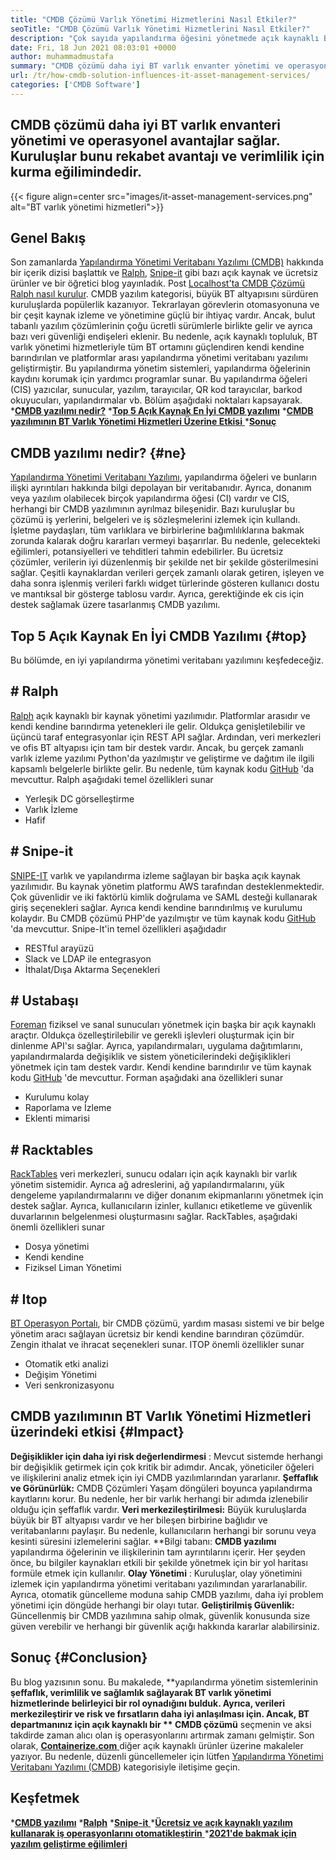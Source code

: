 ```yaml
---
title: "CMDB Çözümü Varlık Yönetimi Hizmetlerini Nasıl Etkiler?" 
seoTitle: "CMDB Çözümü Varlık Yönetimi Hizmetlerini Nasıl Etkiler?" 
description: "Çok sayıda yapılandırma öğesini yönetmede açık kaynaklı BT varlık yönetimi hizmetlerinin ve ücretsiz CMDB yazılımının önemini öğrenmek için bu blog yayınını izleyin." 
date: Fri, 18 Jun 2021 08:03:01 +0000
author: muhammadmustafa
summary: "CMDB çözümü daha iyi BT varlık envanter yönetimi ve operasyonel faydalar sağlar. Kuruluşlar bunu rekabet avantajı ve verimlilik için kurma eğilimindedir." 
url: /tr/how-cmdb-solution-influences-it-asset-management-services/
categories: ['CMDB Software']
---
```


## CMDB çözümü daha iyi BT varlık envanteri yönetimi ve operasyonel avantajlar sağlar. Kuruluşlar bunu rekabet avantajı ve verimlilik için kurma eğilimindedir.

{{< figure align=center src="images/it-asset-management-services.png" alt="BT varlık yönetimi hizmetleri">}}


## **Genel Bakış** 
Son zamanlarda [Yapılandırma Yönetimi Veritabanı Yazılımı (CMDB)][1] hakkında bir içerik dizisi başlattık ve [Ralph][2], [Snipe-it][3] gibi bazı açık kaynak ve ücretsiz ürünler ve bir öğretici blog yayınladık. Post [Localhost'ta CMDB Çözümü Ralph nasıl kurulur][4]. CMDB yazılım kategorisi, büyük BT altyapısını sürdüren kuruluşlarda popülerlik kazanıyor. Tekrarlayan görevlerin otomasyonuna ve bir çeşit kaynak izleme ve yönetimine güçlü bir ihtiyaç vardır. Ancak, bulut tabanlı yazılım çözümlerinin çoğu ücretli sürümlerle birlikte gelir ve ayrıca bazı veri güvenliği endişeleri eklenir. Bu nedenle, açık kaynaklı topluluk, BT varlık yönetimi hizmetleriyle tüm BT ortamını güçlendiren kendi kendine barındırılan ve platformlar arası yapılandırma yönetimi veritabanı yazılımı geliştirmiştir.
Bu yapılandırma yönetim sistemleri, yapılandırma öğelerinin kaydını korumak için yardımcı programlar sunar. Bu yapılandırma öğeleri (CIS) yazıcılar, sunucular, yazılım, tarayıcılar, QR kod tarayıcılar, barkod okuyucuları, yapılandırmalar vb. Bölüm aşağıdaki noktaları kapsayarak.
  ***[CMDB yazılımı nedir?][5]** 
  ***[Top 5 Açık Kaynak En İyi CMDB yazılımı][6]** 
  *[**CMDB yazılımının BT Varlık Yönetimi Hizmetleri Üzerine Etkisi** ][7]
  ***[Sonuç][8]** 

## **CMDB yazılımı nedir?** {#ne}
[Yapılandırma Yönetimi Veritabanı Yazılımı][1], yapılandırma öğeleri ve bunların ilişki ayrıntıları hakkında bilgi depolayan bir veritabanıdır. Ayrıca, donanım veya yazılım olabilecek birçok yapılandırma öğesi (CI) vardır ve CIS, herhangi bir CMDB yazılımının ayrılmaz bileşenidir. Bazı kuruluşlar bu çözümü iş yerlerini, belgeleri ve iş sözleşmelerini izlemek için kullandı. İşletme paydaşları, tüm varlıklara ve birbirlerine bağımlılıklarına bakmak zorunda kalarak doğru kararları vermeyi başarırlar. Bu nedenle, gelecekteki eğilimleri, potansiyelleri ve tehditleri tahmin edebilirler. Bu ücretsiz çözümler, verilerin iyi düzenlenmiş bir şekilde net bir şekilde gösterilmesini sağlar. Çeşitli kaynaklardan verileri gerçek zamanlı olarak getiren, işleyen ve daha sonra işlenmiş verileri farklı widget türlerinde gösteren kullanıcı dostu ve mantıksal bir gösterge tablosu vardır. Ayrıca, gerektiğinde ek cis için destek sağlamak üzere tasarlanmış CMDB yazılımı.

## **Top 5 Açık Kaynak En İyi CMDB Yazılımı** {#top}
Bu bölümde, en iyi yapılandırma yönetimi veritabanı yazılımını keşfedeceğiz.

## # Ralph
[Ralph][2] açık kaynaklı bir kaynak yönetimi yazılımıdır. Platformlar arasıdır ve kendi kendine barındırma yetenekleri ile gelir. Oldukça genişletilebilir ve üçüncü taraf entegrasyonlar için REST API sağlar. Ardından, veri merkezleri ve ofis BT altyapısı için tam bir destek vardır. Ancak, bu gerçek zamanlı varlık izleme yazılımı Python'da yazılmıştır ve geliştirme ve dağıtım ile ilgili kapsamlı belgelerle birlikte gelir. Bu nedenle, tüm kaynak kodu [GitHub][9] 'da mevcuttur.
Ralph aşağıdaki temel özellikleri sunar
  * Yerleşik DC görselleştirme
  * Varlık İzleme
  * Hafif

## # Snipe-it
[SNIPE-IT][3] varlık ve yapılandırma izleme sağlayan bir başka açık kaynak yazılımıdır. Bu kaynak yönetim platformu AWS tarafından desteklenmektedir. Çok güvenlidir ve iki faktörlü kimlik doğrulama ve SAML desteği kullanarak giriş seçenekleri sağlar. Ayrıca kendi kendine barındırılmış ve kurulumu kolaydır. Bu CMDB çözümü PHP'de yazılmıştır ve tüm kaynak kodu [GitHub][10] 'da mevcuttur.
Snipe-It'in temel özellikleri aşağıdadır
  * RESTful arayüzü
  * Slack ve LDAP ile entegrasyon
  * İthalat/Dışa Aktarma Seçenekleri

## # Ustabaşı
[Foreman][11] fiziksel ve sanal sunucuları yönetmek için başka bir açık kaynaklı araçtır. Oldukça özelleştirilebilir ve gerekli işlevleri oluşturmak için bir dinlenme API'sı sağlar. Ayrıca, yapılandırmaları, uygulama dağıtımlarını, yapılandırmalarda değişiklik ve sistem yöneticilerindeki değişiklikleri yönetmek için tam destek vardır. Kendi kendine barındırılır ve tüm kaynak kodu [GitHub][12] 'de mevcuttur.
Forman aşağıdaki ana özellikleri sunar
  * Kurulumu kolay
  * Raporlama ve İzleme
  * Eklenti mimarisi

## # Racktables
[RackTables][13] veri merkezleri, sunucu odaları için açık kaynaklı bir varlık yönetim sistemidir. Ayrıca ağ adreslerini, ağ yapılandırmalarını, yük dengeleme yapılandırmalarını ve diğer donanım ekipmanlarını yönetmek için destek sağlar. Ayrıca, kullanıcıların izinler, kullanıcı etiketleme ve güvenlik duvarlarının belgelenmesi oluşturmasını sağlar.
RackTables, aşağıdaki önemli özellikleri sunar
  * Dosya yönetimi
  * Kendi kendine
  * Fiziksel Liman Yönetimi

## # Itop
[BT Operasyon Portalı][14], bir CMDB çözümü, yardım masası sistemi ve bir belge yönetim aracı sağlayan ücretsiz bir kendi kendine barındıran çözümdür. Zengin ithalat ve ihracat seçenekleri sunar.
ITOP önemli özellikler sunar
  * Otomatik etki analizi
  * Değişim Yönetimi
  * Veri senkronizasyonu

## CMDB yazılımının [][15] BT Varlık Yönetimi Hizmetleri üzerindeki etkisi   {#Impact}
**Değişiklikler için daha iyi risk değerlendirmesi** : Mevcut sistemde herhangi bir değişiklik getirmek için çok kritik bir adımdır. Ancak, yöneticiler öğeleri ve ilişkilerini analiz etmek için iyi CMDB yazılımlarından yararlanır.
**Şeffaflık ve Görünürlük:**  CMDB Çözümleri Yaşam döngüleri boyunca yapılandırma kayıtlarını korur. Bu nedenle, her bir varlık herhangi bir adımda izlenebilir olduğu için şeffaflık vardır.
**Veri merkezileştirilmesi:**  Büyük kuruluşlarda büyük bir BT altyapısı vardır ve her bileşen birbirine bağlıdır ve veritabanlarını paylaşır. Bu nedenle, kullanıcıların herhangi bir sorunu veya kesinti süresini izlemelerini sağlar.
**Bilgi tabanı:  **CMDB yazılımı**   yapılandırma öğelerinin ve ilişkilerinin tam ayrıntılarını içerir. Her şeyden önce, bu bilgiler kaynakları etkili bir şekilde yönetmek için bir yol haritası formüle etmek için kullanılır.
**Olay Yönetimi** : Kuruluşlar, olay yönetimini izlemek için yapılandırma yönetimi veritabanı yazılımından yararlanabilir. Ayrıca, otomatik güncelleme moduna sahip CMDB yazılımı, daha iyi problem yönetimi için döngüde herhangi bir olayı tutar.
**Geliştirilmiş Güvenlik:**  Güncellenmiş bir CMDB yazılımına sahip olmak, güvenlik konusunda size güven verebilir ve herhangi bir güvenlik açığı hakkında kararlar alabilirsiniz.

## **Sonuç** {#Conclusion}
Bu blog yazısının sonu. Bu makalede, **yapılandırma yönetim sistemlerinin  **şeffaflık, verimlilik ve sağlamlık sağlayarak BT varlık yönetimi hizmetlerinde belirleyici bir rol oynadığını bulduk. Ayrıca, verileri merkezileştirir ve risk ve fırsatların daha iyi anlaşılması için. Ancak, BT departmanınız için açık kaynaklı bir **  CMDB çözümü**  seçmenin ve aksi takdirde zaman alıcı olan iş operasyonlarını artırmak zamanı gelmiştir.
Son olarak, [**Containerize.com** ][16] diğer açık kaynaklı ürünler üzerine makaleler yazıyor. Bu nedenle, düzenli güncellemeler için lütfen [][17][Yapılandırma Yönetimi Veritabanı Yazılımı (CMDB][1]) kategorisiyle iletişime geçin.

## Keşfetmek
  ***[CMDB yazılımı][1]** 
  ***[Ralph][2]** 
  *[**Snipe-it** ][3]
  *[**Ücretsiz ve açık kaynaklı yazılım kullanarak iş operasyonlarını otomatikleştirin** ][18]
  ***[2021'de bakmak için yazılım geliştirme eğilimleri][19]** 

  
[1]: https://products.containerize.com/cmdb-software/
[2]: https://products.containerize.com/cmdb-software/ralph/
[3]: https://products.containerize.com/cmdb-software/snipe-it/
[4]: https://blog.containerize.com/cmdb-software/how-to-set-up-cmdb-solution-ralph-on-localhost/
[5]: #what
[6]: #top
[7]: #impact
[8]: #Conclusion
[9]: https://github.com/allegro/ralph
[10]: https://github.com/snipe/snipe-it
[11]: https://theforeman.org/
[12]: https://github.com/theforeman/foreman
[13]: https://www.racktables.org/
[14]: https://www.combodo.com/itop
[15]: https://blog.containerize.com/wp-admin/post.php?post=5864&action=edit#app
[16]: https://www.containerize.com/
[17]: https://products.containerize.com/single-sign-on/
[18]: https://blog.containerize.com/blogging/automate-business-operations-using-open-source-software/
[19]: https://blog.containerize.com/blockchain-platforms/software-development-trends-to-look-out-for-in-2021/

